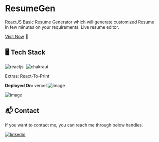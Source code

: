# ResumeGen
ReactJS Basic Resume Generator which will generate customized Resume in few minutes on your requirements.
Live resume editor.

[Visit Now](https://resume-builder-one-ashy.vercel.app) 🚀

## 🖥️ Tech Stack

![reactjs](https://img.shields.io/badge/React-20232A?style=for-the-badge&logo=react&logoColor=61DAFB)&nbsp;
![chakraui](https://img.shields.io/badge/Chakra--UI-319795?style=for-the-badge&logo=chakra-ui&logoColor=white)&nbsp;

Extras: React-To-Print

**Deployed On:**
vercel 
![image](https://github.com/user-attachments/assets/b77cb246-2303-4dc2-a31d-0fe072589bea)

![image](https://github.com/user-attachments/assets/fc608866-9e1c-4e8b-8f82-656cecb4119f)




<h2>📬 Contact</h2>

If you want to contact me, you can reach me through below handles.

[![linkedin](https://img.shields.io/badge/LinkedIn-0077B5?style=for-the-badge&logo=linkedin&logoColor=white)](https://www.linkedin.com/in/uday-gavada)

